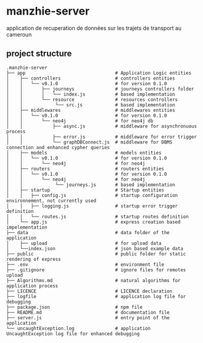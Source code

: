 # manzhie-server
application de recuperation de données sur les trajets de transport au cameroun

## project structure

    .manzhie-server
    ├── app                                 # Application Logic entities
    │    ├── controllers                    # controllers entities
    │    │   └── v0.1.0                     # for version 0.1.0
    │    │       ├── journeys               # journeys controllers folder
    │    │       │   └── index.js           # based implementation
    │    │       └── resource               # resources controllers
    │    │            └── src.js            # based implementation
    │    ├── middlewares                    # middlewares entities
    │    │   └── v0.1.0                     # for version 0.1.0
    │    │       └── neo4j                  # for neo4j db
    │    │           ├── async.js           # middleware for asynchronuous process
    │    │           ├── error.js           # middleware for error trigger
    │    │           └── graphDBConnect.js  # middleware for DBMS connection and enhanced cypher queries
    │    ├── models                         # models entities
    │    │   └── v0.1.0                     # for version 0.1.0
    │    │       └── neo4j                  # for neo4j
    │    ├── routers                        # routers entities
    │    │   └── v0.1.0                     # for version 0.1.0
    │    │       └── neo4j                  # for neo4j
    │    │            └── journeys.js       # based implementation
    │    ├── startup                        # Startup entities
    │    │   ├── config.js                  # startup configuration environnement, not currently used
    │    │   ├── logging.js                 # startup error trigger definition
    │    │   └── routes.js                  # startup routes definition
    │    └── app.js                         # express creation based impelementation
    ├── data                                # data folder of the application
    │    ├── upload                         # for upload data
    │    └──index.json                      # json based example data
    ├── public                              # public folder for static rendering of express
    ├── .env                                # environment file
    ├── .gitignore                          # ignore files for remotes upload
    ├── Algorithms.md                       # natural algorithms for application process
    ├── LICENCE                             # LICENCE declaration
    ├── logfile                             # application log file for debugging
    ├── package.json                        # npm file
    ├── README.md                           # documentation file
    ├── server.js                           # entry point of the application
    └── uncaughtException.log               # application UncaughtException log file for enhanced debugging
